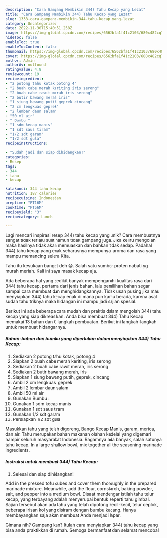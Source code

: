 ```yaml
---
description: "Cara Gampang Membikin 344) Tahu Kecap yang Lezat"
title: "Cara Gampang Membikin 344) Tahu Kecap yang Lezat"
slug: 1333-cara-gampang-membikin-344-tahu-kecap-yang-lezat
category: Uncategorized
date: 2022-11-30T15:40:51.258Z
image: https://img-global.cpcdn.com/recipes/6562bfa1f41c2103/680x482cq70/344-tahu-kecap-foto-resep-utama.jpg
hideToc: false
enableToc: true
enableTocContent: false
thumbnail: https://img-global.cpcdn.com/recipes/6562bfa1f41c2103/680x482cq70/344-tahu-kecap-foto-resep-utama.jpg
cover: https://img-global.cpcdn.com/recipes/6562bfa1f41c2103/680x482cq70/344-tahu-kecap-foto-resep-utama.jpg
author: Admin
authorAv: notfound
ratingvalue: 4.8
reviewcount: 19
recipeingredient:
- "2 potong tahu kotak potong 4"
- "2 buah cabe merah keriting iris serong"
- "2 buah cabe rawit merah iris serong"
- "2 butir bawang merah iris"
- "1 siung bawang putih geprek cincang"
- "2 cm lengkuas geprek"
- "2 lembar daun salam"
- "50 ml air"
- " Bumbu "
- "1 sdm kecap manis"
- "1 sdt saus tiram"
- "1/2 sdt garam"
- "1/2 sdt gula"
recipeinstructions:

- "Sudah jadi dan siap dihidangkan!"
categories:
- Resep
tags:
- 344
- tahu
- kecap

katakunci: 344 tahu kecap 
nutrition: 187 calories
recipecuisine: Indonesian
preptime: "PT16M"
cooktime: "PT56M"
recipeyield: "3"
recipecategory: Lunch

---
```





Lagi mencari inspirasi resep 344) tahu kecap yang unik? Cara membuatnya sangat tidak terlalu sulit namun tidak gampang juga. Jika keliru mengolah maka hasilnya tidak akan memuaskan dan bahkan tidak sedap. Padahal 344) tahu kecap yang enak seharusnya mempunyai aroma dan rasa yang mampu memancing selera Kita.





Tahu itu kesukaan banget deh 😁. Salah satu sumber proten nabati yg murah meriah. Kali ini saya masak kecap aja.

Ada beberapa hal yang sedikit banyak mempengaruhi kualitas rasa dari 344) tahu kecap, pertama dari jenis bahan, lalu pemilihan bahan segar sampai cara membuat dan menghidangkannya. Tidak usah pusing jika mau menyiapkan 344) tahu kecap enak di mana pun kamu berada, karena asal sudah tahu triknya maka hidangan ini mampu jadi sajian spesial.






Berikut ini ada beberapa cara mudah dan praktis dalam mengolah 344) tahu kecap yang siap dikreasikan. Anda bisa membuat 344) Tahu Kecap memakai 13 bahan dan 0 langkah pembuatan. Berikut ini langkah-langkah untuk membuat hidangannya.

<!--inarticleads1-->

##### Bahan-bahan dan bumbu yang diperlukan dalam menyiapkan 344) Tahu Kecap:

1. Sediakan 2 potong tahu kotak, potong 4
1. Siapkan 2 buah cabe merah keriting, iris serong
1. Sediakan 2 buah cabe rawit merah, iris serong
1. Sediakan 2 butir bawang merah, iris
1. Siapkan 1 siung bawang putih, geprek, cincang
1. Ambil 2 cm lengkuas, geprek
1. Ambil 2 lembar daun salam
1. Ambil 50 ml air
1. Gunakan  Bumbu :
1. Gunakan 1 sdm kecap manis
1. Gunakan 1 sdt saus tiram
1. Gunakan 1/2 sdt garam
1. Persiapkan 1/2 sdt gula


Masukkan tahu yang telah digoreng, Bango Kecap Manis, garam, merica, dan air. Tahu merupakan bahan makanan olahan kedelai yang digemari hampir seluruh masyarakat Indonesia. Ragamnya ada banyak, salah satunya tahu kecap. In a large shallow bowl, mix together all the seasoning marinade ingredients. 

<!--inarticleads2-->

##### Instruksi untuk membuat 344) Tahu Kecap:


1. Selesai dan siap dihidangkan!

Add in the pressed tofu cubes and cover them thoroughly in the prepared marinade mixture. Meanwhile, add the flour, cornstarch, baking powder, salt, and pepper into a medium bowl. Disaat mendengar istilah tahu telur kecap, yang terbayang adalah menyerupai bentuk seperti tahu gimbal. Sajian tersebut akan ada tahu yang telah dipotong kecil-kecil, telur ceplok, beberapa irisan kol yang disiram dengan bumbu kacang. Hanya membayangkan saja akan membuat Anda menjadi lapar. 

Gimana nih? Gampang kan? Itulah cara menyiapkan 344) tahu kecap yang bisa anda praktikkan di rumah. Semoga bermanfaat dan selamat mencoba!
